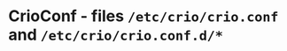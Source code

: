 CrioConf - files ``/etc/crio/crio.conf`` and ``/etc/crio/crio.conf.d/*``
========================================================================